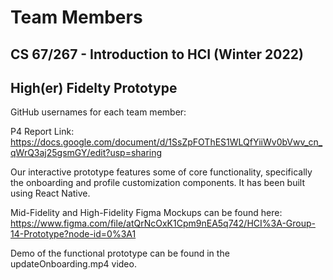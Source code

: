 # Team Members
## CS 67/267 - Introduction to HCI (Winter 2022) 
## High(er) Fidelty Prototype

GitHub usernames for each team member:

P4 Report Link: https://docs.google.com/document/d/1SsZpFOThES1WLQfYiiWv0bVwv_cn_qWrQ3aj25gsmGY/edit?usp=sharing 

Our interactive prototype features some of core functionality, specifically the onboarding and profile customization components. It has been built using React Native. 

Mid-Fidelity and High-Fidelity Figma Mockups can be found here: https://www.figma.com/file/atQrNcOxK1Cpm9nEA5q742/HCI%3A-Group-14-Prototype?node-id=0%3A1

Demo of the functional prototype can be found in the updateOnboarding.mp4 video.
